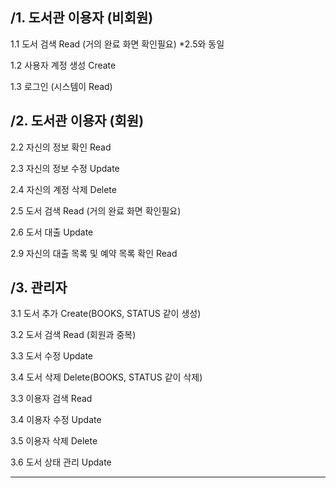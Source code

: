/1. 도서관 이용자 (비회원)
------------------------------------------------------------------------------------

1.1 도서 검색 Read (거의 완료 화면 확인필요) *2.5와 동일
   
1.2 사용자 계정 생성 Create

1.3 로그인 (시스템이 Read)


/2. 도서관 이용자 (회원)
------------------------------------------------------------------------------------

2.2 자신의 정보 확인 Read
   
2.3 자신의 정보 수정 Update

2.4 자신의 계정 삭제 Delete

2.5 도서 검색 Read (거의 완료 화면 확인필요)

2.6 도서 대출 Update

2.9 자신의 대출 목록 및 예약 목록 확인 Read


/3. 관리자
------------------------------------------------------------------------------------

3.1 도서 추가 Create(BOOKS, STATUS 같이 생성)

3.2 도서 검색 Read (회원과 중복)

3.3 도서 수정 Update

3.4 도서 삭제 Delete(BOOKS, STATUS 같이 삭제)

3.3 이용자 검색 Read 

3.4 이용자 수정 Update

3.5 이용자 삭제 Delete

3.6 도서 상태 관리 Update

-----------------------------------------------------------------------------------
